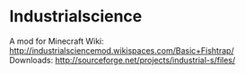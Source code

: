 Industrialscience
=================

A mod for Minecraft
Wiki: http://industrialsciencemod.wikispaces.com/Basic+Fishtrap/   
Downloads: http://sourceforge.net/projects/industrial-s/files/   
